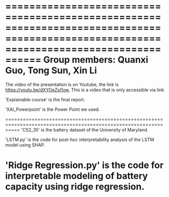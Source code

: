 ========================================================================================================================================
Group members:
Quanxi Guo, Tong Sun, Xin Li
=========================================================================================================================================

The video of the presentation is on Youtube, the link is https://youtu.be/dXYOeZsI1ow, This is a video that is only accessible via link

'Explainable course' is the final report. 

'XAI_Powerpoint' is the Power Point we used.

=================================================================================================================
'CS2_35' is the battery dataset of the University of Maryland.

'LSTM.py' is the code for post-hoc interpretability analysis of the LSTM model using SHAP.

'Ridge Regression.py' is the code for interpretable modeling of battery capacity using ridge regression.
=================================================================================================================
